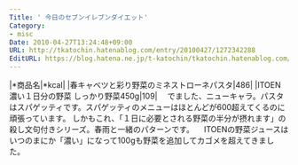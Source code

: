 ```yaml
---
Title: ' 今日のセブンイレブンダイエット'
Category:
- misc
Date: 2010-04-27T13:24:48+09:00
URL: http://tkatochin.hatenablog.com/entry/20100427/1272342288
EditURL: https://blog.hatena.ne.jp/t-katochin/tkatochin.hatenablog.com/atom/entry/6653586347154753730
---
```


|*商品名|*kcal|
|春キャベツと彩り野菜のミネストローネパスタ|486|
|ITOEN 濃い１日分の野菜 しっかり野菜450g|109|
　でました、ニューキャラ。パスタはスパゲッティです。スパゲッティのメニューはほとんどが600超えてくるのに頑張っています。
しかもこれ、「１日に必要とされる野菜の半分が摂れます」の殺し文句付きシリーズ。春雨と一緒のパターンです。
　ITOENの野菜ジュースはいつのまにか「濃い」になって100gも野菜を追加してカゴメを超えてきました。
